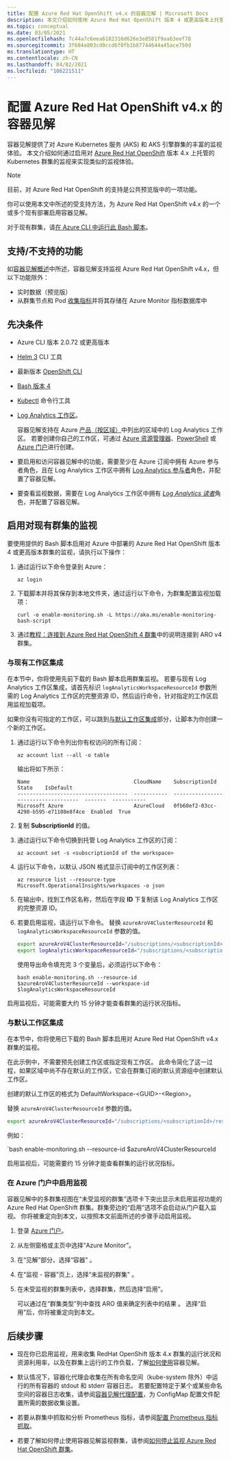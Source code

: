 ```yaml
---
title: 配置 Azure Red Hat OpenShift v4.x 的容器见解 | Microsoft Docs
description: 本文介绍如何使用 Azure Red Hat OpenShift 版本 4 或更高版本上托管的 Azure Monitor 来配置对 Kubernetes 群集的监视。
ms.topic: conceptual
ms.date: 03/05/2021
ms.openlocfilehash: 7c44a7c6eea6182316d626e3e8501f9aa63eef78
ms.sourcegitcommit: 3f684a803cd0ccd6f0fb1b87744644a45ace750d
ms.translationtype: HT
ms.contentlocale: zh-CN
ms.lasthandoff: 04/02/2021
ms.locfileid: "106221511"
---
```

# <a name="configure-azure-red-hat-openshift-v4x-with-container-insights"></a>配置 Azure Red Hat OpenShift v4.x 的容器见解

容器见解提供了对 Azure Kubernetes 服务 (AKS) 和 AKS 引擎群集的丰富的监视体验。 本文介绍如何通过启用对 [Azure Red Hat OpenShift](../../openshift/intro-openshift.md) 版本 4.x 上托管的 Kubernetes 群集的监视来实现类似的监视体验。

>[!NOTE]
>目前，对 Azure Red Hat OpenShift 的支持是公共预览版中的一项功能。
>

你可以使用本文中所述的受支持方法，为 Azure Red Hat OpenShift v4.x 的一个或多个现有部署启用容器见解。

对于现有群集，请[在 Azure CLI 中运行此 Bash 脚本](/cli/azure/openshift#az-openshift-create&preserve-view=true)。

## <a name="supported-and-unsupported-features"></a>支持/不支持的功能

如[容器见解概述](container-insights-overview.md)中所述，容器见解支持监视 Azure Red Hat OpenShift v4.x，但以下功能除外：

- 实时数据（预览版）
- 从群集节点和 Pod [收集指标](container-insights-update-metrics.md)并将其存储在 Azure Monitor 指标数据库中

## <a name="prerequisites"></a>先决条件

- Azure CLI 版本 2.0.72 或更高版本  

- [Helm 3](https://helm.sh/docs/intro/install/) CLI 工具

- 最新版本 [OpenShift CLI](https://docs.openshift.com/container-platform/4.7/cli_reference/openshift_cli/getting-started-cli.html)

- [Bash 版本 4](https://www.gnu.org/software/bash/)

- [Kubectl](https://kubernetes.io/docs/tasks/tools/install-kubectl/) 命令行工具

- [Log Analytics 工作区](../logs/design-logs-deployment.md)。

    容器见解支持在 Azure [产品（按区域）](https://azure.microsoft.com/global-infrastructure/services/?regions=all&products=monitor)中列出的区域中的 Log Analytics 工作区。 若要创建你自己的工作区，可通过 [Azure 资源管理器](../logs/resource-manager-workspace.md)、[PowerShell](../logs/powershell-sample-create-workspace.md?toc=%2fpowershell%2fmodule%2ftoc.json) 或 [Azure 门户](../logs/quick-create-workspace.md)进行创建。

- 要启用和访问容器见解中的功能，需要至少在 Azure 订阅中拥有 Azure 参与者角色，且在 Log Analytics 工作区中拥有 [Log Analytics 参与者](../logs/manage-access.md#manage-access-using-azure-permissions)角色，并配置了容器见解。

- 要查看监视数据，需要在 Log Analytics 工作区中拥有 [*Log Analytics 读者*](../logs/manage-access.md#manage-access-using-azure-permissions)角色，并配置了容器见解。

## <a name="enable-monitoring-for-an-existing-cluster"></a>启用对现有群集的监视

要使用提供的 Bash 脚本启用对 Azure 中部署的 Azure Red Hat OpenShift 版本 4 或更高版本群集的监视，请执行以下操作：

1. 通过运行以下命令登录到 Azure：

    ```azurecli
    az login
    ```

1. 下载脚本并将其保存到本地文件夹，通过运行以下命令，为群集配置监视加载项：

    `curl -o enable-monitoring.sh -L https://aka.ms/enable-monitoring-bash-script`

1. 通过[教程：连接到 Azure Red Hat OpenShift 4 群集](../../openshift/tutorial-connect-cluster.md)中的说明连接到 ARO v4 群集。


### <a name="integrate-with-an-existing-workspace"></a>与现有工作区集成

在本节中，你将使用先前下载的 Bash 脚本启用群集监视。 若要与现有 Log Analytics 工作区集成，请首先标识 `logAnalyticsWorkspaceResourceId` 参数所需的 Log Analytics 工作区的完整资源 ID，然后运行命令，针对指定的工作区启用监视加载项。

如果你没有可指定的工作区，可以跳到[与默认工作区集成](#integrate-with-the-default-workspace)部分，让脚本为你创建一个新的工作区。

1. 通过运行以下命令列出你有权访问的所有订阅：

    ```azurecli
    az account list --all -o table
    ```

    输出将如下所示：

    ```azurecli
    Name                                  CloudName    SubscriptionId                        State    IsDefault
    ------------------------------------  -----------  ------------------------------------  -------  -----------
    Microsoft Azure                       AzureCloud   0fb60ef2-03cc-4290-b595-e71108e8f4ce  Enabled  True
    ```

1. 复制 **SubscriptionId** 的值。

1. 通过运行以下命令切换到托管 Log Analytics 工作区的订阅：

    ```azurecli
    az account set -s <subscriptionId of the workspace>
    ```

1. 运行以下命令，以默认 JSON 格式显示订阅中的工作区列表：

    ```
    az resource list --resource-type Microsoft.OperationalInsights/workspaces -o json
    ```

1. 在输出中，找到工作区名称，然后在字段 **ID** 下复制该 Log Analytics 工作区的完整资源 ID。

1. 若要启用监视，请运行以下命令。 替换 `azureAroV4ClusterResourceId` 和 `logAnalyticsWorkspaceResourceId` 参数的值。

    ```bash
    export azureAroV4ClusterResourceId="/subscriptions/<subscriptionId>/resourceGroups/<resourceGroupName>/providers/Microsoft.RedHatOpenShift/OpenShiftClusters/<clusterName>"
    export logAnalyticsWorkspaceResourceId="/subscriptions/<subscriptionId>/resourceGroups/<resourceGroupName>/providers/microsoft.operationalinsights/workspaces/<workspaceName>" 
    ```

    使用导出命令填充完 3 个变量后，必须运行以下命令：

    `bash enable-monitoring.sh --resource-id $azureAroV4ClusterResourceId --workspace-id $logAnalyticsWorkspaceResourceId`

启用监视后，可能需要大约 15 分钟才能查看群集的运行状况指标。

### <a name="integrate-with-the-default-workspace"></a>与默认工作区集成

在本节中，你将使用已下载的 Bash 脚本启用对 Azure Red Hat OpenShift v4.x 群集的监视。

在此示例中，不需要预先创建工作区或指定现有工作区。 此命令简化了这一过程，如果区域中尚不存在默认的工作区，它会在群集订阅的默认资源组中创建默认工作区。

创建的默认工作区的格式为 DefaultWorkspace-\<GUID>-\<Region>。  

替换 `azureAroV4ClusterResourceId` 参数的值。

```bash
export azureAroV4ClusterResourceId="/subscriptions/<subscriptionId>/resourceGroups/<resourceGroupName>/providers/Microsoft.RedHatOpenShift/OpenShiftClusters/<clusterName>"
```

例如：

`bash enable-monitoring.sh --resource-id $azureAroV4ClusterResourceId 

启用监视后，可能需要约 15 分钟才能查看群集的运行状况指标。

### <a name="enable-monitoring-from-the-azure-portal"></a>在 Azure 门户中启用监视

容器见解中的多群集视图在“未受监视的群集”选项卡下突出显示未启用监视功能的 Azure Red Hat OpenShift 群集。群集旁边的“启用”选项不会启动从门户载入监视。 你将被重定向到本文，以按照本文前面所述的步骤手动启用监视。

1. 登录 [Azure 门户](https://portal.azure.com)。

1. 从左侧窗格或主页中选择“Azure Monitor”。

1. 在“见解”部分，选择“容器” 。

1. 在“监视 - 容器”页上，选择“未监视的群集” 。

1. 在未受监视的群集列表中，选择群集，然后选择“启用”。

    可以通过在“群集类型”列中查找 ARO 值来确定列表中的结果 。 选择“启用”后，你将被重定向到本文。

## <a name="next-steps"></a>后续步骤

- 现在你已启用监视，用来收集 RedHat OpenShift 版本 4.x 群集的运行状况和资源利用率，以及在群集上运行的工作负载，了解[如何使用](container-insights-analyze.md)容器见解。

- 默认情况下，容器化代理会收集在所有命名空间（kube-system 除外）中运行的所有容器的 stdout 和 stderr  容器日志。 若要配置特定于某个或某些命名空间的容器日志收集，请参阅[容器见解代理配置](container-insights-agent-config.md)，为 ConfigMap 配置文件配置所需的数据收集设置。

- 若要从群集中抓取和分析 Prometheus 指标，请参阅[配置 Prometheus 指标抓取](container-insights-prometheus-integration.md)。

- 若要了解如何停止使用容器见解监视群集，请参阅[如何停止监视 Azure Red Hat OpenShift 群集](./container-insights-optout-openshift-v3.md)。
